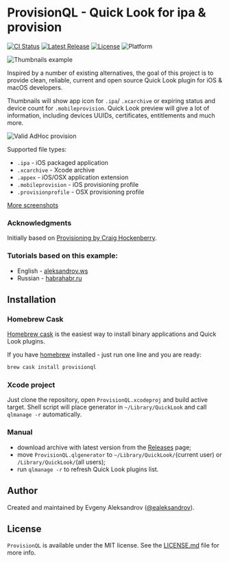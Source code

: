 # ProvisionQL - Quick Look for ipa & provision

[![CI Status](https://github.com/ealeksandrov/ProvisionQL/workflows/CI/badge.svg?branch=master)](https://github.com/ealeksandrov/ProvisionQL/actions)
[![Latest Release](https://img.shields.io/github/release/ealeksandrov/ProvisionQL.svg)](https://github.com/ealeksandrov/ProvisionQL/releases/latest)
[![License](https://img.shields.io/github/license/ealeksandrov/ProvisionQL.svg)](LICENSE.md)
![Platform](https://img.shields.io/badge/platform-macos-lightgrey.svg)

![Thumbnails example](https://raw.github.com/ealeksandrov/ProvisionQL/master/Screenshots/1.png)

Inspired by a number of existing alternatives, the goal of this project is to provide clean, reliable, current and open source Quick Look plugin for iOS & macOS developers.

Thumbnails will show app icon for `.ipa`/ `.xcarchive` or expiring status and device count for `.mobileprovision`. Quick Look preview will give a lot of information, including devices UUIDs, certificates, entitlements and much more.

![Valid AdHoc provision](https://raw.github.com/ealeksandrov/ProvisionQL/master/Screenshots/2.png)

Supported file types:

* `.ipa` - iOS packaged application
* `.xcarchive` - Xcode archive
* `.appex` - iOS/OSX application extension
* `.mobileprovision` - iOS provisioning profile
* `.provisionprofile` - OSX provisioning profile

[More screenshots](https://github.com/ealeksandrov/ProvisionQL/blob/master/Screenshots/README.md)

### Acknowledgments

Initially based on [Provisioning by Craig Hockenberry](https://github.com/chockenberry/Provisioning).

### Tutorials based on this example:

* English - [aleksandrov.ws](https://aleksandrov.ws/2014/02/25/osx-quick-look-plugin-development/)
* Russian - [habrahabr.ru](https://habrahabr.ru/post/208552/)

## Installation

### Homebrew Cask

[Homebrew cask](https://caskroom.github.io) is the easiest way to install binary applications and Quick Look plugins.

If you have [homebrew](http://brew.sh/) installed - just run one line and you are ready:

```sh
brew cask install provisionql
```

### Xcode project

Just clone the repository, open `ProvisionQL.xcodeproj` and build active target. Shell script will place generator in `~/Library/QuickLook` and call `qlmanage -r` automatically.

### Manual

* download archive with latest version from the [Releases](https://github.com/ealeksandrov/ProvisionQL/releases/latest) page;
* move `ProvisionQL.qlgenerator` to `~/Library/QuickLook/`(current user) or `/Library/QuickLook/`(all users);
* run `qlmanage -r` to refresh Quick Look plugins list.

## Author

Created and maintained by Evgeny Aleksandrov ([@ealeksandrov](https://twitter.com/ealeksandrov)).

## License

`ProvisionQL` is available under the MIT license. See the [LICENSE.md](LICENSE.md) file for more info.
